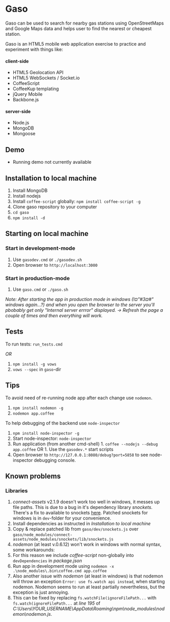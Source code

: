 # Gaso

Gaso can be used to search for nearby gas stations using OpenStreetMaps and Google Maps data and helps user to find the nearest or cheapest station.

Gaso is an HTML5 mobile web application exercise to practice and experiment with things like:

#### client-side
* HTML5 Geolocation API
* HTML5 WebSockets / Socket.io
* CoffeeScript
* CoffeeKup templating
* jQuery Mobile
* Backbone.js

#### server-side
* Node.js
* MongoDB
* Mongoose

## Demo
* Running demo not currently available


## Installation to local machine
1. Install MongoDB
1. Install nodejs
1. Install `coffee-script` globally: `npm install coffee-script -g`
1. Clone gaso repository to your computer
1. `cd gaso`
1. `npm install -d`


## Starting on local machine

### Start in development-mode
1. Use `gasodev.cmd` or `./gasodev.sh`
1. Open browser to `http://localhost:3000`


### Start in production-mode
1. Use `gaso.cmd` or `./gaso.sh`

_Note: After starting the app in production mode in windows (!¤"#3¤#" windows again...?) and when you open the browser to the server you'll pbobably get only "Internal server errror" displayed. -> Refresh the page a couple of times and then everything will work._


## Tests

To run tests:
`run_tests.cmd`

_OR_

1. `npm install -g vows`
1. `vows --spec` in `gaso`-dir


## Tips

To avoid need of re-running node app after each change use `nodemon`.

  1. `npm install nodemon -g`
  1. `nodemon app.coffee`

To help debugging of the backend use `node-inspector`
  1. `npm install node-inspector -g`
  1. Start node-inspector: `node-inspector`
  1. Run application (from another cmd-shell)
    1. `coffee --nodejs --debug app.coffee` OR
    1. Use the `gasodev.*` start scripts
  1. Open browser to `http://127.0.0.1:8080/debug?port=5858` to see node-inspector debugging console.

## Known problems

### Libraries
1. _connect-assets_ v2.1.9 doesn't work too well in windows, it messes up file paths. This is due to a bug in it's dependency library _snockets_. There's a fix to available to snockets [here](https://github.com/TrevorBurnham/snockets/pull/9/files#diff-0). Patched snockets for windows is in `dev`-folder for your convenience.
  1. Install dependencies as instructed in _Installation to local machine_
  1. Copy & replace patched lib from `gaso/dev/snockets.js` over `gaso/node_modules/connect-assets/node_modules/snockets/lib/snockets.js`
1. _nodemon_ (at least v.0.6.12) won't work in windows with normal syntax, some workarounds:
  1. For this reason we include _coffee-script_ non-globally into `devDependencies` in _package.json_
  1. Run app in development mode using `nodemon -x .\node_modules\.bin\coffee.cmd app.coffee`
1. Also another issue with _nodemon_ (at least in windows) is that nodemon will throw an exception `Error: use fs.watch api instead`, when starting nodemon. Nodemon seems to run at least partially nevertheless, but the exception is just annoying.
  1. This can be fixed by replacing `fs.watchFile(ignoreFilePath...` with `fs.watch(ignoreFilePath...` at _line 195_ of _C:\Users\YOUR_USERNAME\AppData\Roaming\npm\node_modules\nodemon\nodemon.js_.


[demo]: http://gaso.kilke.net
